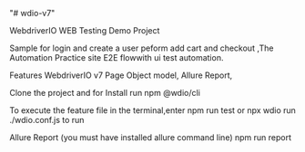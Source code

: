 "# wdio-v7" 

WebdriverIO WEB Testing Demo Project

Sample for login and create a user peform add cart and checkout ,The Automation Practice site E2E flowwith ui test automation.

Features WebdriverIO v7 Page Object model, Allure Report, 

Clone the project and for Install run npm @wdio/cli

To execute the feature file in the terminal,enter npm run test or npx wdio run ./wdio.conf.js to run 

Allure Report (you must have installed allure command line) npm run report


